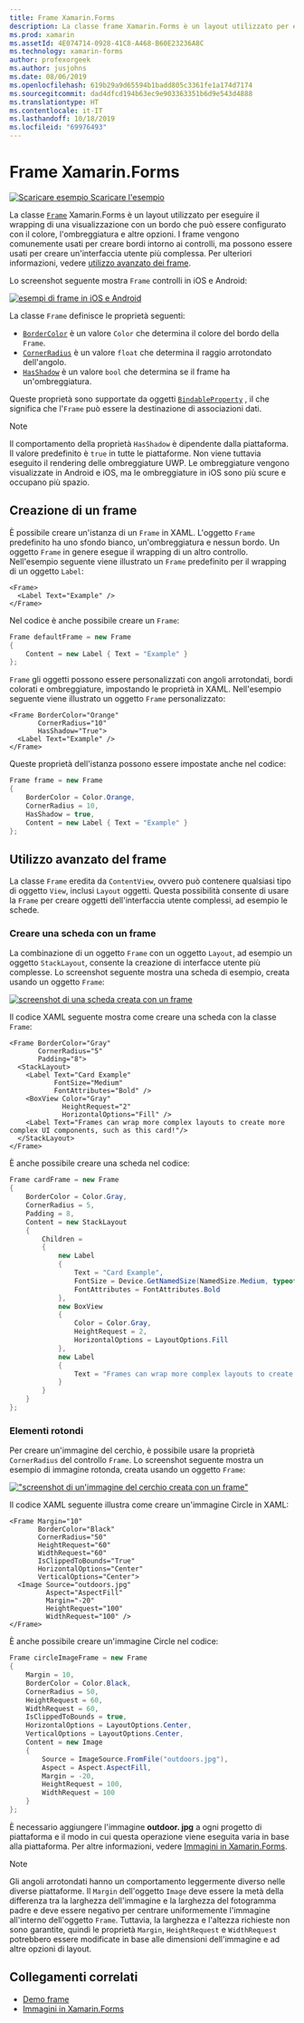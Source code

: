 ```yaml
---
title: Frame Xamarin.Forms
description: La classe frame Xamarin.Forms è un layout utilizzato per eseguire il wrapping di una vista o di un layout con un bordo che può essere configurato con il colore, l'ombreggiatura e altre opzioni.
ms.prod: xamarin
ms.assetId: 4E074714-0928-41C8-A468-B60E23236A8C
ms.technology: xamarin-forms
author: profexorgeek
ms.author: jusjohns
ms.date: 08/06/2019
ms.openlocfilehash: 619b29a9d65594b1badd805c3361fe1a174d7174
ms.sourcegitcommit: dad4dfcd194b63ec9e903363351b6d9e543d4888
ms.translationtype: HT
ms.contentlocale: it-IT
ms.lasthandoff: 10/18/2019
ms.locfileid: "69976493"
---
```

# <a name="xamarinforms-frame"></a>Frame Xamarin.Forms

[![Scaricare esempio](~/media/shared/download.png) Scaricare l'esempio](https://docs.microsoft.com/samples/xamarin/xamarin-forms-samples/userinterface-frame/)

La classe [`Frame`](xref:Xamarin.Forms.Frame) Xamarin.Forms è un layout utilizzato per eseguire il wrapping di una visualizzazione con un bordo che può essere configurato con il colore, l'ombreggiatura e altre opzioni. I frame vengono comunemente usati per creare bordi intorno ai controlli, ma possono essere usati per creare un'interfaccia utente più complessa. Per ulteriori informazioni, vedere [utilizzo avanzato dei frame](#advanced-frame-usage).

Lo screenshot seguente mostra `Frame` controlli in iOS e Android:

[![esempi di frame in iOS e Android](frame-images/frame-cropped.png)](frame-images/frame-full.png#lightbox "Esempi di frame in iOS e Android")

La classe `Frame` definisce le proprietà seguenti:

* [`BorderColor`](xref:Xamarin.Forms.Frame.BorderColor) è un valore `Color` che determina il colore del bordo della `Frame`.
* [`CornerRadius`](xref:Xamarin.Forms.Frame.CornerRadius) è un valore `float` che determina il raggio arrotondato dell'angolo.
* [`HasShadow`](xref:Xamarin.Forms.Frame.HasShadow) è un valore `bool` che determina se il frame ha un'ombreggiatura.

Queste proprietà sono supportate da oggetti [`BindableProperty`](xref:Xamarin.Forms.BindableProperty) , il che significa che l'`Frame` può essere la destinazione di associazioni dati.

> [!NOTE]
> Il comportamento della proprietà `HasShadow` è dipendente dalla piattaforma. Il valore predefinito è `true` in tutte le piattaforme. Non viene tuttavia eseguito il rendering delle ombreggiature UWP. Le ombreggiature vengono visualizzate in Android e iOS, ma le ombreggiature in iOS sono più scure e occupano più spazio.

## <a name="create-a-frame"></a>Creazione di un frame

È possibile creare un'istanza di un `Frame` in XAML. L'oggetto `Frame` predefinito ha uno sfondo bianco, un'ombreggiatura e nessun bordo. Un oggetto `Frame` in genere esegue il wrapping di un altro controllo. Nell'esempio seguente viene illustrato un `Frame` predefinito per il wrapping di un oggetto `Label`:

```xaml
<Frame>
  <Label Text="Example" />
</Frame>
```

Nel codice è anche possibile creare un `Frame`:

```csharp
Frame defaultFrame = new Frame
{
    Content = new Label { Text = "Example" }
};
```

`Frame` gli oggetti possono essere personalizzati con angoli arrotondati, bordi colorati e ombreggiature, impostando le proprietà in XAML. Nell'esempio seguente viene illustrato un oggetto `Frame` personalizzato:

```xaml
<Frame BorderColor="Orange"
       CornerRadius="10"
       HasShadow="True">
  <Label Text="Example" />
</Frame>
```

Queste proprietà dell'istanza possono essere impostate anche nel codice:

```csharp
Frame frame = new Frame
{
    BorderColor = Color.Orange,
    CornerRadius = 10,
    HasShadow = true,
    Content = new Label { Text = "Example" }
};
```

## <a name="advanced-frame-usage"></a>Utilizzo avanzato del frame

La classe `Frame` eredita da `ContentView`, ovvero può contenere qualsiasi tipo di oggetto `View`, inclusi `Layout` oggetti. Questa possibilità consente di usare la `Frame` per creare oggetti dell'interfaccia utente complessi, ad esempio le schede.

### <a name="create-a-card-with-a-frame"></a>Creare una scheda con un frame

La combinazione di un oggetto `Frame` con un oggetto `Layout`, ad esempio un oggetto `StackLayout`, consente la creazione di interfacce utente più complesse. Lo screenshot seguente mostra una scheda di esempio, creata usando un oggetto `Frame`:

[![screenshot di una scheda creata con un frame](frame-images/frame-card-cropped.png)](frame-images/frame-full.png#lightbox "Screenshot di una scheda creata con un frame")

Il codice XAML seguente mostra come creare una scheda con la classe `Frame`:

```xaml
<Frame BorderColor="Gray"
       CornerRadius="5"
       Padding="8">
  <StackLayout>
    <Label Text="Card Example"
           FontSize="Medium"
           FontAttributes="Bold" />
    <BoxView Color="Gray"
             HeightRequest="2"
             HorizontalOptions="Fill" />
    <Label Text="Frames can wrap more complex layouts to create more complex UI components, such as this card!"/>
  </StackLayout>
</Frame>
```

È anche possibile creare una scheda nel codice:

```csharp
Frame cardFrame = new Frame
{
    BorderColor = Color.Gray,
    CornerRadius = 5,
    Padding = 8,
    Content = new StackLayout
    {
        Children =
        {
            new Label
            {
                Text = "Card Example",
                FontSize = Device.GetNamedSize(NamedSize.Medium, typeof(Label)),
                FontAttributes = FontAttributes.Bold
            },
            new BoxView
            {
                Color = Color.Gray,
                HeightRequest = 2,
                HorizontalOptions = LayoutOptions.Fill
            },
            new Label
            {
                Text = "Frames can wrap more complex layouts to create more complex UI components, such as this card!"
            }
        }
    }
};
```

### <a name="round-elements"></a>Elementi rotondi

Per creare un'immagine del cerchio, è possibile usare la proprietà `CornerRadius` del controllo `Frame`. Lo screenshot seguente mostra un esempio di immagine rotonda, creata usando un oggetto `Frame`:

[![ "screenshot di un'immagine del cerchio creata con un frame"](frame-images/circle-image-cropped.png)](frame-images/frame-full.png#lightbox "Screenshot di un'immagine del cerchio creata con un frame")

Il codice XAML seguente illustra come creare un'immagine Circle in XAML:

```xaml
<Frame Margin="10"
       BorderColor="Black"
       CornerRadius="50"
       HeightRequest="60"
       WidthRequest="60"
       IsClippedToBounds="True"
       HorizontalOptions="Center"
       VerticalOptions="Center">
  <Image Source="outdoors.jpg"
         Aspect="AspectFill"
         Margin="-20"
         HeightRequest="100"
         WidthRequest="100" />
</Frame>
```

È anche possibile creare un'immagine Circle nel codice:

```csharp
Frame circleImageFrame = new Frame
{
    Margin = 10,
    BorderColor = Color.Black,
    CornerRadius = 50,
    HeightRequest = 60,
    WidthRequest = 60,
    IsClippedToBounds = true,
    HorizontalOptions = LayoutOptions.Center,
    VerticalOptions = LayoutOptions.Center,
    Content = new Image
    {
        Source = ImageSource.FromFile("outdoors.jpg"),
        Aspect = Aspect.AspectFill,
        Margin = -20,
        HeightRequest = 100,
        WidthRequest = 100
    }
};
```

È necessario aggiungere l'immagine **outdoor. jpg** a ogni progetto di piattaforma e il modo in cui questa operazione viene eseguita varia in base alla piattaforma. Per altre informazioni, vedere [Immagini in Xamarin.Forms](~/xamarin-forms/user-interface/images.md).

> [!NOTE]
> Gli angoli arrotondati hanno un comportamento leggermente diverso nelle diverse piattaforme. Il `Margin` dell'oggetto `Image` deve essere la metà della differenza tra la larghezza dell'immagine e la larghezza del fotogramma padre e deve essere negativo per centrare uniformemente l'immagine all'interno dell'oggetto `Frame`. Tuttavia, la larghezza e l'altezza richieste non sono garantite, quindi le proprietà `Margin`, `HeightRequest` e `WidthRequest` potrebbero essere modificate in base alle dimensioni dell'immagine e ad altre opzioni di layout.

## <a name="related-links"></a>Collegamenti correlati

* [Demo frame](https://docs.microsoft.com/samples/xamarin/xamarin-forms-samples/userinterface-frame/)
* [Immagini in Xamarin.Forms](~/xamarin-forms/user-interface/images.md)
